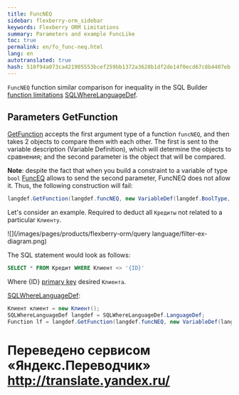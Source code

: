 ```yaml
--- 
title: FuncNEQ 
sidebar: flexberry-orm_sidebar 
keywords: Flexberry ORM Limitations 
summary: Parameters and example FuncLike 
toc: true 
permalink: en/fo_func-neq.html 
lang: en 
autotranslated: true 
hash: 510f94a073ca421905553bcef259bb1372a3620b1df2de14f0ecd67c8b4407eb 
--- 
```


`FuncNEQ` function similar comparison for inequality in the SQL Builder [function limitations](fo_limit-function.html) [SQLWhereLanguageDef](fo_function-list.html). 

## Parameters GetFunction 

[GetFunction](fo_function-list.html) accepts the first argument type of a function `funcNEQ`, and then takes 2 objects to compare them with each other. The first is sent to the variable description (Variable Definition), which will determine the objects to сравнения; and the second parameter is the object that will be compared. 

__Note__: despite the fact that when you build a constraint to a variable of type `bool` [FuncEQ](fo_func-eq.html) allows to send the second parameter, FuncNEQ does not allow it. Thus, the following construction will fail: 

```csharp
langdef.GetFunction(langdef.funcNEQ, new VariableDef(langdef.BoolType, "SomeBoolFlag"))
``` 

Let's consider an example. Required to deduct all `Кредиты` not related to a particular `Клиенту`. 

![](/images/pages/products/flexberry-orm/query language/filter-ex-diagram.png) 

The SQL statement would look as follows: 

```sql
SELECT * FROM Кредит WHERE Клиент <> '{ID}'
``` 

Where {ID} [primary key](fo_primary-keys-objects.html) desired `Клиента`. 

[SQLWhereLanguageDef](fo_function-list.html): 

```csharp    
Клиент клиент = new Клиент();
SQLWhereLanguageDef langdef = SQLWhereLanguageDef.LanguageDef;
Function lf = langdef.GetFunction(langdef.funcNEQ, new VariableDef(langdef.GuidType, Information.ExtractPropertyPath<Кредит>(x => x.Клиент)), клиент.__PrimaryKey);
``` 



 # Переведено сервисом «Яндекс.Переводчик» http://translate.yandex.ru/